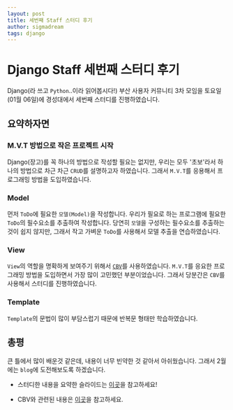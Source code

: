 ```yaml
---
layout: post
title: 세번째 Staff 스터디 후기
author: sigmadream
tags: django
---
```


# Django Staff 세번째 스터디 후기

Django(라 쓰고 `Python`..이라 읽어봅시다!) 부산 사용자 커뮤니티 3차 모임을 토요일(01월 06일)에 경성대에서 세번째 스터디를 진행하였습니다.

## 요약하자면

### M.V.T 방법으로 작은 프로젝트 시작

Django(장고)를 꼭 하나의 방법으로 작성할 필요는 없지만, 우리는 모두 '초보'라서 하나의 방법으로 차근 차근 `CRUD`를 설명하고자 하였습니다. 그래서 `M.V.T`를 응용해서 프로그래밍 방법을 도입하였습니다.

### Model

먼저 `ToDo`에 필요한 `모델(Model)`을 작성합니다. 우리가 필요로 하는 프로그램에 필요한 `ToDo`의 필수요소를 추출하여 작성합니다. 당연히 `모델`을 구성하는 필수요소를 추출하는 것이 쉽지 않지만, 그래서 작고 가벼운 `ToDo`를 사용해서 모델 추출을 연습하였습니다.

### View

`View`의 역할을 명확하게 보여주기 위해서 [`CBV`](https://docs.djangoproject.com/en/2.0/topics/class-based-views/)를 사용하였습니다. `M.V.T`를 응요한 프로그래밍 방법을 도입하면서 가장 많이 고민했던 부분이었습니다. 그래서 당분간은 `CBV`를 사용해서 스터디를 진행하였습니다.

### Template

`Template`의 문법이 많이 부담스럽기 때문에 반복문 형태만 학습하였습니다.

## 총평

큰 틀에서 많이 배운것 같은데, 내용이 너무 빈약한 것 같아서 아쉬웠습니다. 그래서 2월에는 `blog`에 도전해보도록 하겠습니다.

* 스터디한 내용을 요약한 슬라이드는 [이곳](https://docs.google.com/presentation/d/1Jxi1qCRA3wXsKkKYbqSdYhJ4cdro11o4O-speKOVOY0/edit)을 참고하세요!

* CBV와 관련된 내용은 [이곳](https://ccbv.co.uk/)을 참고하세요.
